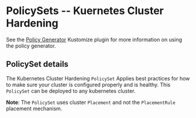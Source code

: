 # PolicySets -- Kuernetes Cluster Hardening

See the [Policy Generator](https://github.com/stolostron/policy-generator-plugin) 
Kustomize plugin for more information on using the policy generator.

## PolicySet details

The Kubernetes Cluster Hardening `PolicySet` Applies best practices for how to make sure your cluster is 
configured properly and is healthy.
This `PolicySet` can be deployed to any kubernetes cluster.

**Note**: The `PolicySet` uses cluster `Placement` and not the `PlacementRule` placement mechanism.
